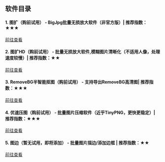 
## 软件目录

#### 1. <green>图扩</green>（购前试用） - BigJpg批量无损放大软件（非官方版）| 推荐指数：★★★
[前往查看](https://jasonmin.github.io/newsky/out/large)

#### 2. <green>图扩HD</green>（购前试用） - 批量无损放大软件,模糊图片清晰化（不适用人像，处理速度较慢）| 推荐指数：★★
[前往查看](https://jasonmin.github.io/newsky/out/largeqhd)

#### 3. <green>RemoveBG半智能抠图</green>（购前试用） - 支持导出RemoveBG高清图| 推荐指数：★★★
[前往查看](https://jasonmin.github.io/newsky/out/mer)

#### 4. <green>优速压图</green>（购前试用） - 批量图片压缩软件（近乎TinyPNG，更快更稳定）| 推荐指数：★★★
[前往查看](https://jasonmin.github.io/newsky/out/lopress)

#### 5. <green>图边</green>（暂无试用，即将添加） - 批量图片描边/添加边框 | 推荐指数：★★
[前往查看](https://jasonmin.github.io/newsky/out/qsk)

<head>
    <link rel="stylesheet" type="text/css" href="../style/thirdstyle.css">
</head>
